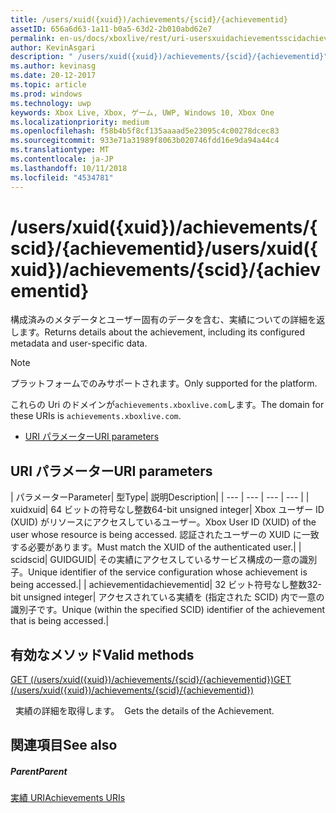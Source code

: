 ```yaml
---
title: /users/xuid({xuid})/achievements/{scid}/{achievementid}
assetID: 656a6d63-1a11-b0a5-63d2-2b010abd62e7
permalink: en-us/docs/xboxlive/rest/uri-usersxuidachievementsscidachievementid.html
author: KevinAsgari
description: " /users/xuid({xuid})/achievements/{scid}/{achievementid}"
ms.author: kevinasg
ms.date: 20-12-2017
ms.topic: article
ms.prod: windows
ms.technology: uwp
keywords: Xbox Live, Xbox, ゲーム, UWP, Windows 10, Xbox One
ms.localizationpriority: medium
ms.openlocfilehash: f58b4b5f8cf135aaaad5e23095c4c00278dcec83
ms.sourcegitcommit: 933e71a31989f8063b020746fdd16e9da94a44c4
ms.translationtype: MT
ms.contentlocale: ja-JP
ms.lasthandoff: 10/11/2018
ms.locfileid: "4534781"
---
```

# <a name="usersxuidxuidachievementsscidachievementid"></a><span data-ttu-id="41013-104">/users/xuid({xuid})/achievements/{scid}/{achievementid}</span><span class="sxs-lookup"><span data-stu-id="41013-104">/users/xuid({xuid})/achievements/{scid}/{achievementid}</span></span>
<span data-ttu-id="41013-105">構成済みのメタデータとユーザー固有のデータを含む、実績についての詳細を返します。</span><span class="sxs-lookup"><span data-stu-id="41013-105">Returns details about the achievement, including its configured metadata and user-specific data.</span></span> 

> [!NOTE] 
> <span data-ttu-id="41013-106">プラットフォームでのみサポートされます。</span><span class="sxs-lookup"><span data-stu-id="41013-106">Only supported for the platform.</span></span> 

 
<span data-ttu-id="41013-107">これらの Uri のドメインが`achievements.xboxlive.com`します。</span><span class="sxs-lookup"><span data-stu-id="41013-107">The domain for these URIs is `achievements.xboxlive.com`.</span></span>
 
  * [<span data-ttu-id="41013-108">URI パラメーター</span><span class="sxs-lookup"><span data-stu-id="41013-108">URI parameters</span></span>](#ID4E2)
 
<a id="ID4E2"></a>

 
## <a name="uri-parameters"></a><span data-ttu-id="41013-109">URI パラメーター</span><span class="sxs-lookup"><span data-stu-id="41013-109">URI parameters</span></span>
 
| <span data-ttu-id="41013-110">パラメーター</span><span class="sxs-lookup"><span data-stu-id="41013-110">Parameter</span></span>| <span data-ttu-id="41013-111">型</span><span class="sxs-lookup"><span data-stu-id="41013-111">Type</span></span>| <span data-ttu-id="41013-112">説明</span><span class="sxs-lookup"><span data-stu-id="41013-112">Description</span></span>| 
| --- | --- | --- | --- | 
| <span data-ttu-id="41013-113">xuid</span><span class="sxs-lookup"><span data-stu-id="41013-113">xuid</span></span>| <span data-ttu-id="41013-114">64 ビットの符号なし整数</span><span class="sxs-lookup"><span data-stu-id="41013-114">64-bit unsigned integer</span></span>| <span data-ttu-id="41013-115">Xbox ユーザー ID (XUID) がリソースにアクセスしているユーザー。</span><span class="sxs-lookup"><span data-stu-id="41013-115">Xbox User ID (XUID) of the user whose resource is being accessed.</span></span> <span data-ttu-id="41013-116">認証されたユーザーの XUID に一致する必要があります。</span><span class="sxs-lookup"><span data-stu-id="41013-116">Must match the XUID of the authenticated user.</span></span>| 
| <span data-ttu-id="41013-117">scid</span><span class="sxs-lookup"><span data-stu-id="41013-117">scid</span></span>| <span data-ttu-id="41013-118">GUID</span><span class="sxs-lookup"><span data-stu-id="41013-118">GUID</span></span>| <span data-ttu-id="41013-119">その実績にアクセスしているサービス構成の一意の識別子。</span><span class="sxs-lookup"><span data-stu-id="41013-119">Unique identifier of the service configuration whose achievement is being accessed.</span></span>| 
| <span data-ttu-id="41013-120">achievementid</span><span class="sxs-lookup"><span data-stu-id="41013-120">achievementid</span></span>| <span data-ttu-id="41013-121">32 ビット符号なし整数</span><span class="sxs-lookup"><span data-stu-id="41013-121">32-bit unsigned integer</span></span>| <span data-ttu-id="41013-122">アクセスされている実績を (指定された SCID) 内で一意の識別子です。</span><span class="sxs-lookup"><span data-stu-id="41013-122">Unique (within the specified SCID) identifier of the achievement that is being accessed.</span></span>| 
  
<a id="ID4EMC"></a>

 
## <a name="valid-methods"></a><span data-ttu-id="41013-123">有効なメソッド</span><span class="sxs-lookup"><span data-stu-id="41013-123">Valid methods</span></span>

[<span data-ttu-id="41013-124">GET (/users/xuid({xuid})/achievements/{scid}/{achievementid})</span><span class="sxs-lookup"><span data-stu-id="41013-124">GET (/users/xuid({xuid})/achievements/{scid}/{achievementid})</span></span>](uri-usersxuidachievementsscidachievementidget.md)

<span data-ttu-id="41013-125">&nbsp;&nbsp;実績の詳細を取得します。</span><span class="sxs-lookup"><span data-stu-id="41013-125">&nbsp;&nbsp;Gets the details of the Achievement.</span></span>
 
<a id="ID4EWC"></a>

 
## <a name="see-also"></a><span data-ttu-id="41013-126">関連項目</span><span class="sxs-lookup"><span data-stu-id="41013-126">See also</span></span>
 
<a id="ID4EYC"></a>

 
##### <a name="parent"></a><span data-ttu-id="41013-127">Parent</span><span class="sxs-lookup"><span data-stu-id="41013-127">Parent</span></span> 

[<span data-ttu-id="41013-128">実績 URI</span><span class="sxs-lookup"><span data-stu-id="41013-128">Achievements URIs</span></span>](atoc-reference-achievementsv2.md)

   